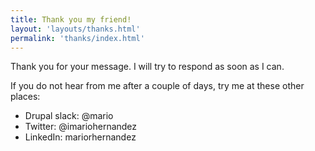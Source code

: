 ```yaml
---
title: Thank you my friend!
layout: 'layouts/thanks.html'
permalink: 'thanks/index.html'
---
```

Thank you for your message. I will try to respond as soon as I can.

If you do not hear from me after a couple of days, try me at these other places:

* Drupal slack: @mario
* Twitter: @imariohernandez
* LinkedIn: mariorhernandez
